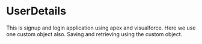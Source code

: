 # UserDetails
This is signup and login application using apex and visualforce.
Here we use one custom object also.
Saving and retrieving using the custom object.
